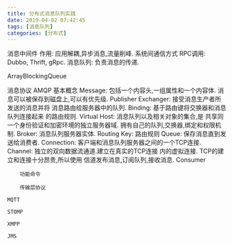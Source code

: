 ```yaml
---
title: 分布式消息队列实践
date: 2019-04-02 07:42:45
tags: [消息队列]
categories: [分布式]
---
```

消息中间件
    作用: 应用解耦,异步消息,流量削峰.
系统间通信方式
    RPC调用: Dubbo, Thrift, gRpc.
    消息队列: 负责消息的传递.

ArrayBlockingQueue

消息协议
    AMQP
        基本概念
            Message: 包括一个内容头,一组属性和一个内容体.
                    消息可以被保存到磁盘上,可以有优先级. 
            Publisher
            Exchanger: 接受消息生产者所发送的消息并将
                    消息路由给服务器中的队列.
            Binding: 基于路由键将交换器和消息队列连接起来
                    的路由规则.
            Virtual Host: 消息队列以及相关对象的集合,是
                    共享同一个身份验证和加密环境的独立服务器域.
                    拥有自己的队列,交换器,绑定和权限机制.
            Broker: 消息队列服务器实体.
            Routing Key: 路由规则
            Queue: 保存消息直到发送给消费者.
            Connection: 客户端和消息队列服务器之间的一个TCP连接.
            Channel: 独立的双向数据流通道.建立在真实的TCP连接
                    内的虚拟连接. TCP的建立和连接十分昂贵,所以使用
                    信道发布消息,订阅队列,接收消息.
            Consumer

        功能命令

        传输层协议
    
    MQTT

    STOMP

    XMPP

    JMS
